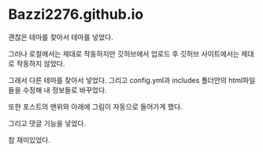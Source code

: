 # Bazzi2276.github.io
괜찮은 테마를 찾아서 테마를 넣었다.

그러나 로컬에서는 제대로 작동하지만 깃허브에서 업로드 후 깃허브 사이트에서는 제대로 작동하지 않았다.

그래서 다른 테마를 찾아서 넣었다. 그리고 config.yml과 includes 폴더안의 html파일들을 수정해 내 정보들로 바꾸었다.

또한 포스트의 맨위와 아래에 그림이 자동으로 들어가게 했다.

그리고 댓글 기능을 넣었다.

참 재미있었다.
